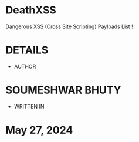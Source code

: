 # DeathXSS
Dangerous XSS (Cross Site Scripting) Payloads List ! 

# DETAILS

* AUTHOR
# SOUMESHWAR BHUTY

* WRITTEN IN
# May 27, 2024
